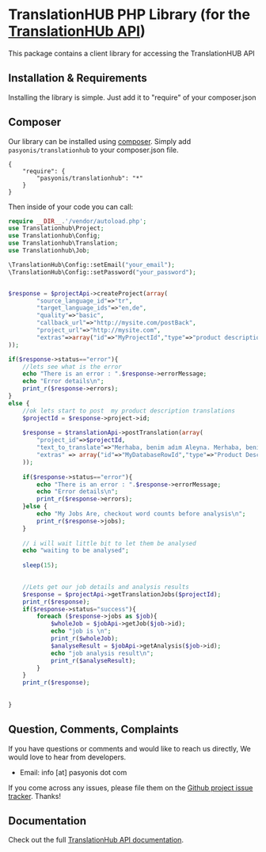 TranslationHUB PHP Library (for the [TranslationHUb API](http://translationhub.com/api/))
======================================================================================================================================================

This package contains a client library for accessing the TranslationHUB API


Installation & Requirements
------------------------------------------------------------------------------------------------------------------------------------------------------
Installing the library is simple. Just add it to "require" of your composer.json

## Composer

Our library can be installed using [composer](http://getcomposer.org/).  Simply add `pasyonis/translationhub` to your composer.json file.  

    {
        "require": {
            "pasyonis/translationhub": "*"
        }
    }

Then inside of your code you can call:

```php
require __DIR__.'/vendor/autoload.php';
use Translationhub\Project;
use Translationhub\Config;
use Translationhub\Translation;
use Translationhub\Job;

\TranslationHub\Config::setEmail("your_email");
\TranslationHub\Config::setPassword("your_password");


$response = $projectApi->createProject(array(
		"source_language_id"=>"tr",
		"target_language_ids"=>"en,de",
		"quality"=>"basic",
		"callback_url"=>"http://mysite.com/postBack",
		"project_url"=>"http://mysite.com",
		"extras"=>array("id"=>"MyProjectId","type"=>"product description")
));

if($response->status=="error"){
	//lets see what is the error
	echo "There is an error : ".$response->errorMessage;
	echo "Error details\n";
	print_r($response->errors);
}
else {
	//ok lets start to post  my product description translations
	$projectId = $response->project->id;
	
	$response = $translationApi->postTranslation(array(
		"project_id"=>$projectId,
		"text_to_translate"=>"Merhaba, benim adım Aleyna. Merhaba, benim adım Aleyna. Nabersin ?", //there is two same sentences, i wonder if it will count it as once
		"extras" => array("id"=>"MyDatabaseRowId","type"=>"Product Desc")
	));
	
	if($response->status=="error"){
		echo "There is an error : ".$response->errorMessage;
		echo "Error details\n";
		print_r($response->errors);
	}else {
		echo "My Jobs Are, checkout word counts before analysis\n";
		print_r($response->jobs);
	}
	
	// i will wait little bit to let them be analysed	
	echo "waiting to be analysed";
	
	sleep(15);
	

	//Lets get our job details and analysis results
	$response = $projectApi->getTranslationJobs($projectId);
	print_r($response);
	if($response->status="success"){
		foreach ($response->jobs as $job){
			$wholeJob = $jobApi->getJob($job->id);
			echo "job is \n";
			print_r($wholeJob);
			$analyseResult = $jobApi->getAnalysis($job->id);
			echo "job analysis result\n";
			print_r($analyseResult);
		}
	}
	print_r($response);
	
	
}
```



Question, Comments, Complaints
------------------------------------------------------------------------------------------------------------------------------------------------------
If you have questions or comments and would like to reach us directly, We would love to hear from developers. 

* Email: info [at] pasyonis dot com


If you come across any issues, please file them on the [Github project issue tracker](https://github.com/pasyonis/translationhub/issues). Thanks!


Documentation
------------------------------------------------------------------------------------------------------------------------------------------------------
Check out the full [TranslationHub API documentation](http://translationhub.com/documentation).